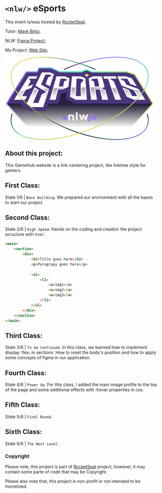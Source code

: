 # `<nlw/>` eSports
This event is/was hosted by [RocketSeat](https://www.rocketseat.com.br).

Tutor: [Mayk Brito](https://github.com/maykbrito);

NLW: [Figma Project](https://www.figma.com/file/b1TZpRBYjG3hFAaqCpFT6M/NLW-eSports-(Community)?node-id=79%3A2502);

My Project: [Web Site](https://mavinii.github.io/nlw-esports-explorer/);

![alt text](assets/Logo-NLW-eSports.svg)

## About this project:
This GameHub website is a link centering project, like linktree style for gamers.

## First Class:
State 1/6 | `Base Building`. We prepared our environment with all the bases to start our project.

## Second Class:
State 2/6 | `High Speed`. Hands on the coding and creation the project scructure with `html`:
```html
<main>
    <section>
        <div>
            <h2>Title goes here</h2>
            <p>Paragrapy goes here</p>

            <ul>
                <li>
                    <a>img1</a>
                    <a>img2</a>
                    <a>img3</a>
                </li>
            </ul>
        </div>
    </section>
</main>
```

## Third Class:
State 3/6 | `To be Continued`. In this class, we learned how to implement display: flex; in sections. How to reset the body's position and how to apply some concepts of figma in our application.

## Fourth Class:
State 4/6 | `Power Up`. For this class, I added the main image profile to the top of the page and some additional effects with :hover properties in css.

## Fifth Class:
State 5/6 | `Final Round`.

## Sixth Class:
State 6/6 | `The Next Level`.

### Copyright
Please note, this project is part of [RocketSeat](https://www.rocketseat.com.br) project, however, it may contain some parte of code that may be Copyright.

Please also note that, this project is non-profit or not intended to be monetized.